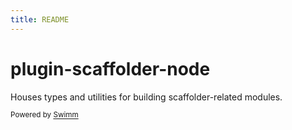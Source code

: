 ```yaml
---
title: README
---
```

# plugin-scaffolder-node

Houses types and utilities for building scaffolder-related modules.

<SwmMeta version="3.0.0"><sup>Powered by [Swimm](https://app.swimm.io/)</sup></SwmMeta>
